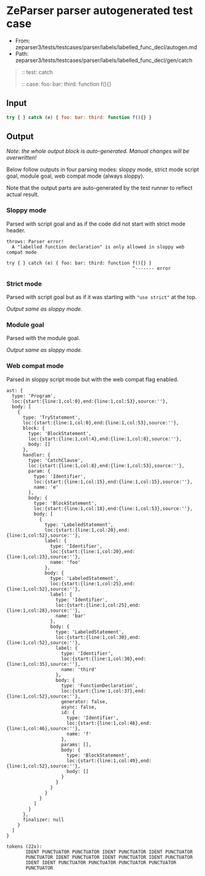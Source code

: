 # ZeParser parser autogenerated test case

- From: zeparser3/tests/testcases/parser/labels/labelled_func_decl/autogen.md
- Path: zeparser3/tests/testcases/parser/labels/labelled_func_decl/gen/catch

> :: test: catch
>
> :: case: foo: bar: third: function f(){}

## Input


`````js
try { } catch (e) { foo: bar: third: function f(){} }
`````

## Output

_Note: the whole output block is auto-generated. Manual changes will be overwritten!_

Below follow outputs in four parsing modes: sloppy mode, strict mode script goal, module goal, web compat mode (always sloppy).

Note that the output parts are auto-generated by the test runner to reflect actual result.

### Sloppy mode

Parsed with script goal and as if the code did not start with strict mode header.

`````
throws: Parser error!
  A "labelled function declaration" is only allowed in sloppy web compat mode

try { } catch (e) { foo: bar: third: function f(){} }
                                              ^------- error
`````

### Strict mode

Parsed with script goal but as if it was starting with `"use strict"` at the top.

_Output same as sloppy mode._

### Module goal

Parsed with the module goal.

_Output same as sloppy mode._

### Web compat mode

Parsed in sloppy script mode but with the web compat flag enabled.

`````
ast: {
  type: 'Program',
  loc:{start:{line:1,col:0},end:{line:1,col:53},source:''},
  body: [
    {
      type: 'TryStatement',
      loc:{start:{line:1,col:0},end:{line:1,col:53},source:''},
      block: {
        type: 'BlockStatement',
        loc:{start:{line:1,col:4},end:{line:1,col:8},source:''},
        body: []
      },
      handler: {
        type: 'CatchClause',
        loc:{start:{line:1,col:8},end:{line:1,col:53},source:''},
        param: {
          type: 'Identifier',
          loc:{start:{line:1,col:15},end:{line:1,col:15},source:''},
          name: 'e'
        },
        body: {
          type: 'BlockStatement',
          loc:{start:{line:1,col:18},end:{line:1,col:53},source:''},
          body: [
            {
              type: 'LabeledStatement',
              loc:{start:{line:1,col:20},end:{line:1,col:52},source:''},
              label: {
                type: 'Identifier',
                loc:{start:{line:1,col:20},end:{line:1,col:23},source:''},
                name: 'foo'
              },
              body: {
                type: 'LabeledStatement',
                loc:{start:{line:1,col:25},end:{line:1,col:52},source:''},
                label: {
                  type: 'Identifier',
                  loc:{start:{line:1,col:25},end:{line:1,col:28},source:''},
                  name: 'bar'
                },
                body: {
                  type: 'LabeledStatement',
                  loc:{start:{line:1,col:30},end:{line:1,col:52},source:''},
                  label: {
                    type: 'Identifier',
                    loc:{start:{line:1,col:30},end:{line:1,col:35},source:''},
                    name: 'third'
                  },
                  body: {
                    type: 'FunctionDeclaration',
                    loc:{start:{line:1,col:37},end:{line:1,col:52},source:''},
                    generator: false,
                    async: false,
                    id: {
                      type: 'Identifier',
                      loc:{start:{line:1,col:46},end:{line:1,col:46},source:''},
                      name: 'f'
                    },
                    params: [],
                    body: {
                      type: 'BlockStatement',
                      loc:{start:{line:1,col:49},end:{line:1,col:52},source:''},
                      body: []
                    }
                  }
                }
              }
            }
          ]
        }
      },
      finalizer: null
    }
  ]
}

tokens (22x):
       IDENT PUNCTUATOR PUNCTUATOR IDENT PUNCTUATOR IDENT PUNCTUATOR
       PUNCTUATOR IDENT PUNCTUATOR IDENT PUNCTUATOR IDENT PUNCTUATOR
       IDENT IDENT PUNCTUATOR PUNCTUATOR PUNCTUATOR PUNCTUATOR
       PUNCTUATOR
`````

